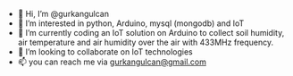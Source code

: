 - 👋 Hi, I’m @gurkangulcan
- 👀 I’m interested in python, Arduino, mysql (mongodb) and IoT
- 🌱 I’m currently coding an IoT solution on Arduino to collect soil humidity, air temperature and air humidity over the air with 433MHz frequency.
- 💞️ I’m looking to collaborate on IoT technologies
- 📫 you can reach me via gurkangulcan@gmail.com

<!---
gurkangulcan/gurkangulcan is a ✨ special ✨ repository because its `README.md` (this file) appears on your GitHub profile.
You can click the Preview link to take a look at your changes.
--->
